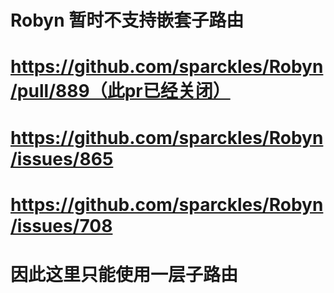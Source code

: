 # Robyn 暂时不支持嵌套子路由

# https://github.com/sparckles/Robyn/pull/889（此pr已经关闭）

# https://github.com/sparckles/Robyn/issues/865

# https://github.com/sparckles/Robyn/issues/708

# 因此这里只能使用一层子路由
